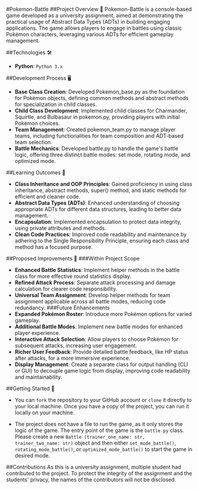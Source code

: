 #Pokemon-Battle
##Project Overview 🚀
Pokemon-Battle is a console-based game developed as a university assignment, aimed at demonstrating the practical usage 
of Abstract Data Types (ADTs) in building engaging applications. The game allows players to engage in battles using 
classic Pokémon characters, leveraging various ADTs for efficient gameplay management.

##Technologies 🛠️
- **Python**: `Python 3.x`

##Development Process 🖥️
- **Base Class Creation**: Developed Pokemon_base.py as the foundation for Pokémon objects, defining common methods and 
abstract methods for specialization in child classes.
- **Child Class Development**: Implemented child classes for Charmander, Squirtle, and Bulbasaur in pokemon.py, 
providing players with initial Pokémon choices.
- **Team Management**: Created pokemon_team.py to manage player teams, including functionalities for team composition 
and ADT-based team selection.
- **Battle Mechanics**: Developed battle.py to handle the game's battle logic, offering three distinct battle modes: 
set mode, rotating mode, and optimized mode.

##Learning Outcomes 🧠
- **Class Inheritance and OOP Principles**: Gained proficiency in using class inheritance, abstract methods, super() 
method, and static methods for efficient and cleaner code.
- **Abstract Data Types (ADTs)**: Enhanced understanding of choosing appropriate ADTs for different data structures, 
leading to better data management.
- **Encapsulation**: Implemented encapsulation to protect data integrity, using private attributes and methods.
- **Clean Code Practices**: Improved code readability and maintenance by adhering to the Single Responsibility 
Principle, ensuring each class and method has a focused purpose.

##Proposed Improvements 💭
###Within Project Scope
- **Enhanced Battle Statistics**: Implement helper methods in the battle class for more effective round statistics 
display.
- **Refined Attack Process**: Separate attack processing and damage calculation for clearer code responsibility.
- **Universal Team Assignment**: Develop helper methods for team assignment applicable across all battle modes, reducing
code redundancy.
###Future Enhancements
- **Expanded Pokémon Roster**: Introduce more Pokémon options for varied gameplay.
- **Additional Battle Modes**: Implement new battle modes for enhanced player experience.
- **Interactive Attack Selection**: Allow players to choose Pokémon for subsequent attacks, increasing user engagement.
- **Richer User Feedback**: Provide detailed battle feedback, like HP status after attacks, for a more immersive 
experience.
- **Display Management**: Create a separate class for output handling (CLI or GUI) to decouple game logic from display, 
improving code readability and maintainability.

##Getting Started 🚦
- You can `fork` the repository to your GitHub account or `clone` it directly to your local machine. Once you have a copy 
of the project, you can run it locally on your machine. 

- The project does not have a file to run the game, as it only stores the logic of the game. The entry point of the game
is the `battle.py` class. Please create a new `Battle (trainer_one_name: str, trainer_two_name: str)` object and then 
either `set_mode_battle()`, `rotating_mode_battle()`, or `optimized_mode_battle()` to start the game in desired mode. 

##Contributions
As this is a university assignment, multiple student had contributed to the project. To protect the integrity of the 
assignment and the students' privacy, the names of the contributors will not be disclosed.